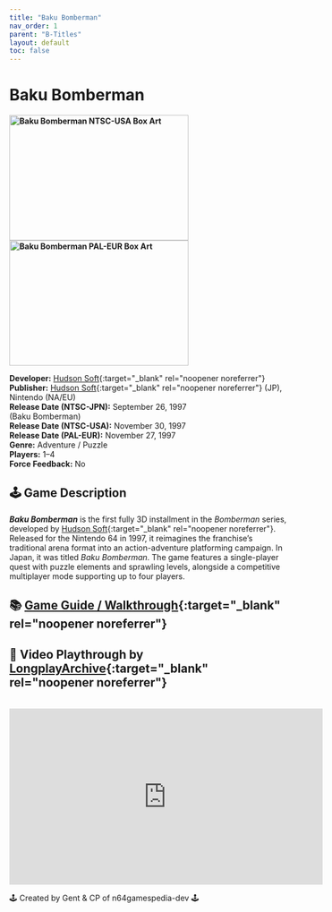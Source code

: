 ```yaml
---
title: "Baku Bomberman"
nav_order: 1
parent: "B-Titles"
layout: default
toc: false
---
```


# Baku Bomberman
<b>
<img src="https://upload.wikimedia.org/wikipedia/en/5/5f/Bomberman_64.jpg" alt="Baku Bomberman NTSC-USA Box Art" style="object-fit:cover;width:320px;height:224px"/>
<img src="https://images.launchbox-app.com/af5b8ef8-e672-42e1-bf64-76202c993b91.png" alt="Baku Bomberman PAL-EUR Box Art" style="object-fit:cover;width:320px;height:224px"/>
</b>

**Developer:** [Hudson Soft](https://en.wikipedia.org/wiki/Hudson_Soft){:target="_blank" rel="noopener noreferrer"}  
**Publisher:** [Hudson Soft](https://en.wikipedia.org/wiki/Hudson_Soft){:target="_blank" rel="noopener noreferrer"} (JP), Nintendo (NA/EU)  
**Release Date (NTSC-JPN):** September 26, 1997  
(Baku Bomberman)  
**Release Date (NTSC-USA):** November 30, 1997  
**Release Date (PAL-EUR):** November 27, 1997  
**Genre:** Adventure / Puzzle  
**Players:** 1–4  
**Force Feedback:** No

## 🕹️ Game Description
<em><strong>Baku Bomberman</strong></em> is the first fully 3D installment in the <em>Bomberman</em> series, developed by [Hudson Soft](https://en.wikipedia.org/wiki/Hudson_Soft){:target="_blank" rel="noopener noreferrer"}. Released for the Nintendo 64 in 1997, it reimagines the franchise’s traditional arena format into an action-adventure platforming campaign. In Japan, it was titled <em>Baku Bomberman</em>. The game features a single-player quest with puzzle elements and sprawling levels, alongside a competitive multiplayer mode supporting up to four players.

## 📚 [Game Guide / Walkthrough](https://gamefaqs.gamespot.com/n64/196799-bomberman-64/faqs/3160){:target="_blank" rel="noopener noreferrer"}

## 🎥 Video Playthrough by [LongplayArchive](https://www.youtube.com/channel/UCM8XzXipyTsylZ_WsGKmdKQ){:target="_blank" rel="noopener noreferrer"}  
<br />
<iframe width="560" height="315" src="https://www.youtube.com/embed/2_-ztpbhnKw" title="Baku Bomberman Longplay" frameborder="0" allowfullscreen></iframe>

🕹️ Created by Gent & CP of n64gamespedia-dev 🕹️

<!-- Vault Format: n64gamespedia-dev -->
<!-- Protocol Source: _vault-specs/format-protocol.md -->
